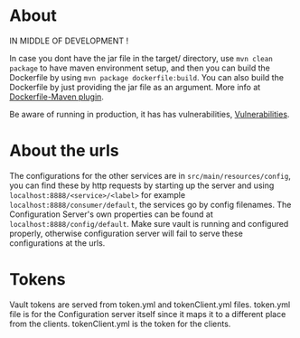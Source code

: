 # About

IN MIDDLE OF DEVELOPMENT !

In case you dont have the jar file in the target/ directory, use `mvn clean package` to have maven environment setup, and then you can build the Dockerfile by using `mvn package dockerfile:build`. You can also build the Dockerfile by just providing the jar file as an argument. More info at <a href="https://github.com/spotify/dockerfile-maven">Dockerfile-Maven plugin</a>.

Be aware of running in production, it has has vulnerabilities, <a href="https://mvnrepository.com/artifact/com.spotify/dockerfile-maven-plugin/1.4.13">Vulnerabilities</a>.

# About the urls

The configurations for the other services are in `src/main/resources/config`, you can find these by http requests by starting up the server and using `localhost:8888/<service>/<label>` for example `localhost:8888/consumer/default`, the services go by config filenames. The Configuration Server's own properties can be found at `localhost:8888/config/default`. Make sure vault is running and configured properly, otherwise configuration server will fail to serve these configurations at the urls.

# Tokens

Vault tokens are served from token.yml and tokenClient.yml files. token.yml file is for the Configuration server itself since it maps it to a different place from the clients. tokenClient.yml is the token for the clients.
